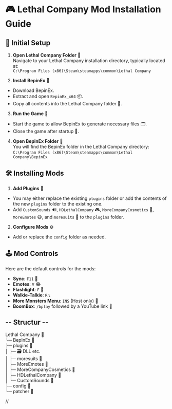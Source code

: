 # 🎮 Lethal Company Mod Installation Guide

## 🚀 Initial Setup

1. **Open Lethal Company Folder** 📁  
   Navigate to your Lethal Company installation directory, typically located at:                        
  `C:\Program Files (x86)\Steam\steamapps\common\Lethal Company`

3. **Install BepinEx** 🔧  
- Download BepinEx.
- Extract and open `BepinEx_x64` 📦.
- Copy all contents into the Lethal Company folder 📂.

3. **Run the Game** 🎲  
- Start the game to allow BepinEx to generate necessary files 🗂️.
- Close the game after startup 🛑.

4. **Open BepinEx Folder** 📂  
You will find the BepinEx folder in the Lethal Company directory:
`C:\Program Files (x86)\Steam\steamapps\common\Lethal Company\BepinEx`


## 🛠️ Installing Mods

1. **Add Plugins** 🧩  
- You may either replace the existing `plugins` folder or add the contents of the new `plugins` folder to the existing one.
- Add `CustomSounds` 🔊, `HDLethalCompany` 🎮, `MoreCompanyCosmetics` 💄, `MoreEmotes` 😃, and `moresuits` 👔 to the `plugins` folder.

2. **Configure Mods** ⚙️  
- Add or replace the `config` folder as needed.

## 🕹️ Mod Controls

Here are the default controls for the mods:

- **Sync**: `F11` 🔄
- **Emotes**: `V` 😂
- **Flashlight**: `F` 🔦
- **Walkie-Talkie**: `R` 📞
- **More Monsters Menu**: `INS` (Host only) 👾
- **BoomBox**: `/bplay` followed by a YouTube link 🎵


## -- Structur -- 

Lethal Company 📁                                                                                                                                                                                                                                   
└─ BepInEx 📂                                                                                                                                                                                                                                       
   ├─ plugins 📂                                                                                                                                                                                                                                    
   │  ├─ 🗃️ DLL etc.                                                                                                                                                                                                                             
   │  ├─ moresuits 📂                                                                                                                                                                                                                              
   │  ├─ MoreEmotes 📂                                                                                                                                                                                                                             
   │  ├─ MoreCompanyCosmetics 📂                                                                                                                                                                                                                   
   │  ├─ HDLethalCompany 📂                                                                                                                                                                                                                         
   │  └─ CustomSounds 📂                                                                                                                                                                                                                            
   ├─ config 📂                                                                                                                                                                                                                                     
   └─ patcher 📂                                                                                                                                                                                                                                    


//
